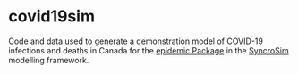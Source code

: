 # covid19sim
Code and data used to generate a demonstration model of COVID-19 infections and deaths in Canada for the [epidemic Package](https://github.com/ApexRMS/epidemic) in the [SyncroSim](http://www.syncrosim.com) modelling framework.

